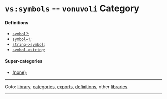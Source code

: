 

<a id='category__vonuvoli__vs_3a_symbols'></a>

# `vs:symbols` -- `vonuvoli` Category


<a id='category__vonuvoli__vs_3a_symbols__definitions'></a>

#### Definitions

 * [`symbol?`](../../vonuvoli/definitions/symbol_3f.md#definition__vonuvoli__symbol_3f);
 * [`symbol=?`](../../vonuvoli/definitions/symbol_3d_3f.md#definition__vonuvoli__symbol_3d_3f);
 * [`string->symbol`](../../vonuvoli/definitions/string-_3e_symbol.md#definition__vonuvoli__string-_3e_symbol);
 * [`symbol->string`](../../vonuvoli/definitions/symbol-_3e_string.md#definition__vonuvoli__symbol-_3e_string);


<a id='category__vonuvoli__vs_3a_symbols__super-categories'></a>

#### Super-categories

 * [(none)](../../vonuvoli/categories/_index.md#toc__vonuvoli__categories);

----

Goto: [library](../../vonuvoli/_index.md#library__vonuvoli), [categories](../../vonuvoli/categories/_index.md#toc__vonuvoli__categories), [exports](../../vonuvoli/exports/_index.md#toc__vonuvoli__exports), [definitions](../../vonuvoli/definitions/_index.md#toc__vonuvoli__definitions), other [libraries](../../_libraries.md#toc__libraries).

----

